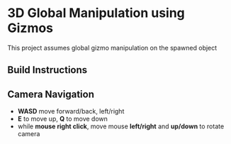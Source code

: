 # 3D Global Manipulation using Gizmos
This project assumes global gizmo manipulation on the spawned object

## Build Instructions


## Camera Navigation
* **WASD** move forward/back, left/right
* **E** to move up, **Q** to move down
* while **mouse right click**, move mouse **left/right** and **up/down** to rotate camera
